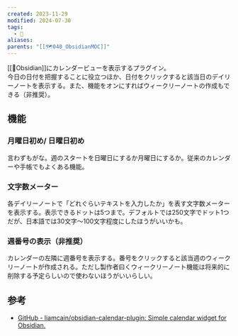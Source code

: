 ```yaml
---
created: 2023-11-29
modified: 2024-07-30
tags:
  - 💎
aliases: 
parents: "[[🗺️040_ObsidianMOC]]"
---
```

[[🧰Obsidian]]にカレンダービューを表示するプラグイン。  
今日の日付を把握することに役立つほか、日付をクリックすると該当日のデイリーノートを表示する。また、機能をオンにすればウィークリーノートの作成もできる（非推奨）。

## 機能
### 月曜日初め/ 日曜日初め
言わずもがな。週のスタートを日曜日にするか月曜日にするか。従来のカレンダーや手帳でもよくある機能。
### 文字数メーター
各デイリーノートで「どれぐらいテキストを入力したか」を表す文字数メーターを表示する。表示できるドットは5つまで。デフォルトでは250文字でドット1つだが、日本語では30文字〜100文字程度にしたほうがいいかも。
### 週番号の表示（非推奨）
カレンダーの左隣に週番号を表示する。番号をクリックすると該当週のウィークリーノートが作成される。ただし製作者曰くウィークリーノート機能は将来的に削除する予定らしいので使わないほうがいいらしい。

## 参考
- [GitHub - liamcain/obsidian-calendar-plugin: Simple calendar widget for Obsidian.](https://github.com/liamcain/obsidian-calendar-plugin)